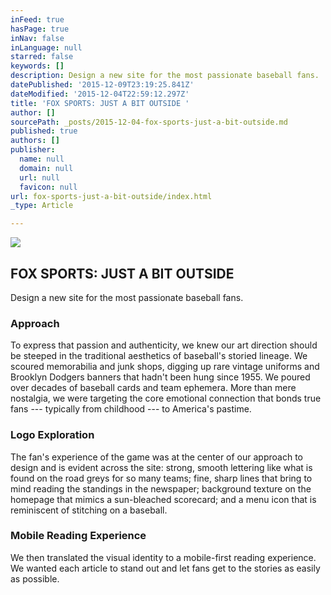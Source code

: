 ```yaml
---
inFeed: true
hasPage: true
inNav: false
inLanguage: null
starred: false
keywords: []
description: Design a new site for the most passionate baseball fans.
datePublished: '2015-12-09T23:19:25.841Z'
dateModified: '2015-12-04T22:59:12.297Z'
title: 'FOX SPORTS: JUST A BIT OUTSIDE '
author: []
sourcePath: _posts/2015-12-04-fox-sports-just-a-bit-outside.md
published: true
authors: []
publisher:
  name: null
  domain: null
  url: null
  favicon: null
url: fox-sports-just-a-bit-outside/index.html
_type: Article

---
```

![](https://the-grid-user-content.s3-us-west-2.amazonaws.com/912bae5c-643c-48ec-9791-e09d49611888.png)

## FOX SPORTS: JUST A BIT OUTSIDE

Design a new site for the most passionate baseball fans.

### 

### Approach

To express that passion and authenticity, we knew our art direction should be steeped in the traditional aesthetics of baseball's storied lineage. We scoured memorabilia and junk shops, digging up rare vintage uniforms and Brooklyn Dodgers banners that hadn't been hung since 1955\. We poured over decades of baseball cards and team ephemera. More than mere nostalgia, we were targeting the core emotional connection that bonds true fans --- typically from childhood --- to America's pastime.

### 

### 

### Logo Exploration

The fan's experience of the game was at the center of our approach to design and is evident across the site: strong, smooth lettering like what is found on the road greys for so many teams; fine, sharp lines that bring to mind reading the standings in the newspaper; background texture on the homepage that mimics a sun-bleached scorecard; and a menu icon that is reminiscent of stitching on a baseball.

### 

### 

### Mobile Reading Experience

We then translated the visual identity to a mobile-first reading experience. We wanted each article to stand out and let fans get to the stories as easily as possible.